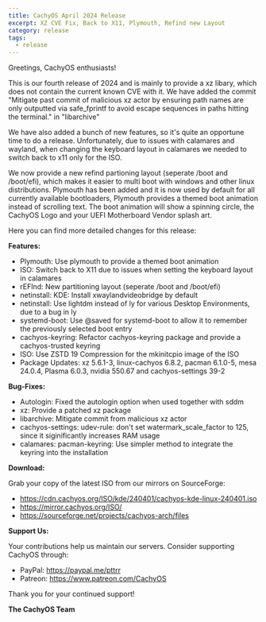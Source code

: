```yaml
---
title: CachyOS April 2024 Release
excerpt: XZ CVE Fix, Back to X11, Plymouth, Refind new Layout
category: release
tags:
  - release
---
```


Greetings, CachyOS enthusiasts!

This is our fourth release of 2024 and is mainly to provide a xz libary, which does not contain the current known CVE with it.
We have added the commit "Mitigate past commit of malicious xz actor by ensuring path names are only outputted via safe_fprintf to avoid escape sequences in paths hitting the terminal." in "libarchive"

We have also added a bunch of new features, so it's quite an opportune time to do a release.
Unfortunately, due to issues with calamares and wayland, when changing the keyboard layout in calamares we needed to switch back to x11 only for the ISO.

We now provide a new refind partioning layout (seperate /boot and /boot/efi), which makes it easier to multi boot with windows and other linux distributions.
Plymouth has been added and it is now used by default for all currently available bootloaders, Plymouth provides a themed boot animation instead of scrolling text.
The boot animation will show a spinning circle, the CachyOS Logo and your UEFI Motherboard Vendor splash art.


Here you can find more detailed changes for this release:

**Features:**
- Plymouth: Use plymouth to provide a themed boot animation
- ISO: Switch back to X11 due to issues when setting the keyboard layout in calamares
- rEFInd: New partitioning layout (seperate /boot and /boot/efi)
- netinstall: KDE: Install xwaylandvideobridge by default
- netinstall: Use lightdm instead of ly for various Desktop Environments, due to a bug in ly
- systemd-boot: Use @saved for systemd-boot to allow it to remember the previously selected boot entry
- cachyos-keyring: Refactor cachyos-keyring package and provide a cachyos-trusted keyring
- ISO: Use ZSTD 19 Compression for the mkinitcpio image of the ISO
- Package Updates: xz 5.6.1-3, linux-cachyos 6.8.2, pacman 6.1.0-5, mesa 24.0.4, Plasma 6.0.3, nvidia 550.67 and cachyos-settings 39-2

**Bug-Fixes:**
- Autologin: Fixed the autologin option when used together with sddm
- xz: Provide a patched xz package
- libarchive: Mitigate commit from malicious xz actor
- cachyos-settings: udev-rule: don't set watermark_scale_factor to 125, since it siginificantly increases RAM usage
- calamares: pacman-keyring: Use simpler method to integrate the keyring into the installation

**Download:**

Grab your copy of the latest ISO from our mirrors on SourceForge:

* https://cdn.cachyos.org/ISO/kde/240401/cachyos-kde-linux-240401.iso
* https://mirror.cachyos.org/ISO/
* https://sourceforge.net/projects/cachyos-arch/files

**Support Us:**

Your contributions help us maintain our servers. Consider supporting CachyOS through:

* PayPal: https://paypal.me/pttrr
* Patreon: https://www.patreon.com/CachyOS

Thank you for your continued support!

**The CachyOS Team**
